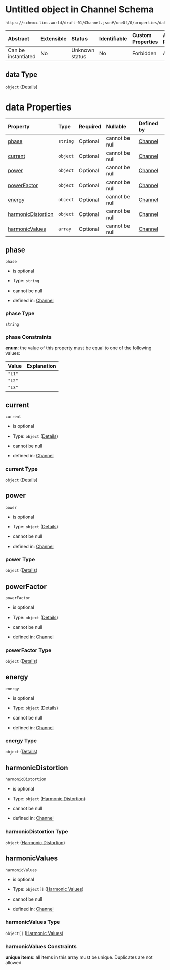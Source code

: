 # Untitled object in Channel Schema

```txt
https://schema.linc.world/draft-01/Channel.json#/oneOf/0/properties/data
```



| Abstract            | Extensible | Status         | Identifiable | Custom Properties | Additional Properties | Access Restrictions | Defined In                                           |
| :------------------ | :--------- | :------------- | :----------- | :---------------- | :-------------------- | :------------------ | :--------------------------------------------------- |
| Can be instantiated | No         | Unknown status | No           | Forbidden         | Allowed               | none                | [Channel.json*](Channel.json "open original schema") |

## data Type

`object` ([Details](channel-oneof-channel-with-current-transformer-properties-data.md))

# data Properties

| Property                                  | Type     | Required | Nullable       | Defined by                                                                                                                                                                                                           |
| :---------------------------------------- | :------- | :------- | :------------- | :------------------------------------------------------------------------------------------------------------------------------------------------------------------------------------------------------------------- |
| [phase](#phase)                           | `string` | Optional | cannot be null | [Channel](channel-oneof-channel-with-current-transformer-properties-data-properties-phase.md "https://schema.linc.world/draft-01/Channel.json#/oneOf/0/properties/data/properties/phase")                            |
| [current](#current)                       | `object` | Optional | cannot be null | [Channel](channel-oneof-channel-with-current-transformer-properties-data-properties-current.md "https://schema.linc.world/draft-01/Channel.json#/oneOf/0/properties/data/properties/current")                        |
| [power](#power)                           | `object` | Optional | cannot be null | [Channel](channel-oneof-channel-with-current-transformer-properties-data-properties-power.md "https://schema.linc.world/draft-01/Channel.json#/oneOf/0/properties/data/properties/power")                            |
| [powerFactor](#powerfactor)               | `object` | Optional | cannot be null | [Channel](channel-oneof-channel-with-current-transformer-properties-data-properties-powerfactor.md "https://schema.linc.world/draft-01/Channel.json#/oneOf/0/properties/data/properties/powerFactor")                |
| [energy](#energy)                         | `object` | Optional | cannot be null | [Channel](channel-oneof-channel-with-current-transformer-properties-data-properties-energy.md "https://schema.linc.world/draft-01/Channel.json#/oneOf/0/properties/data/properties/energy")                          |
| [harmonicDistortion](#harmonicdistortion) | `object` | Optional | cannot be null | [Channel](channel-oneof-channel-with-current-transformer-properties-data-properties-harmonic-distortion.md "https://schema.linc.world/draft-01/Channel.json#/oneOf/0/properties/data/properties/harmonicDistortion") |
| [harmonicValues](#harmonicvalues)         | `array`  | Optional | cannot be null | [Channel](channel-oneof-channel-with-current-transformer-properties-data-properties-harmonicvalues.md "https://schema.linc.world/draft-01/Channel.json#/oneOf/0/properties/data/properties/harmonicValues")          |

## phase



`phase`

*   is optional

*   Type: `string`

*   cannot be null

*   defined in: [Channel](channel-oneof-channel-with-current-transformer-properties-data-properties-phase.md "https://schema.linc.world/draft-01/Channel.json#/oneOf/0/properties/data/properties/phase")

### phase Type

`string`

### phase Constraints

**enum**: the value of this property must be equal to one of the following values:

| Value  | Explanation |
| :----- | :---------- |
| `"L1"` |             |
| `"L2"` |             |
| `"L3"` |             |

## current



`current`

*   is optional

*   Type: `object` ([Details](channel-oneof-channel-with-current-transformer-properties-data-properties-current.md))

*   cannot be null

*   defined in: [Channel](channel-oneof-channel-with-current-transformer-properties-data-properties-current.md "https://schema.linc.world/draft-01/Channel.json#/oneOf/0/properties/data/properties/current")

### current Type

`object` ([Details](channel-oneof-channel-with-current-transformer-properties-data-properties-current.md))

## power



`power`

*   is optional

*   Type: `object` ([Details](channel-oneof-channel-with-current-transformer-properties-data-properties-power.md))

*   cannot be null

*   defined in: [Channel](channel-oneof-channel-with-current-transformer-properties-data-properties-power.md "https://schema.linc.world/draft-01/Channel.json#/oneOf/0/properties/data/properties/power")

### power Type

`object` ([Details](channel-oneof-channel-with-current-transformer-properties-data-properties-power.md))

## powerFactor



`powerFactor`

*   is optional

*   Type: `object` ([Details](channel-oneof-channel-with-current-transformer-properties-data-properties-powerfactor.md))

*   cannot be null

*   defined in: [Channel](channel-oneof-channel-with-current-transformer-properties-data-properties-powerfactor.md "https://schema.linc.world/draft-01/Channel.json#/oneOf/0/properties/data/properties/powerFactor")

### powerFactor Type

`object` ([Details](channel-oneof-channel-with-current-transformer-properties-data-properties-powerfactor.md))

## energy



`energy`

*   is optional

*   Type: `object` ([Details](channel-oneof-channel-with-current-transformer-properties-data-properties-energy.md))

*   cannot be null

*   defined in: [Channel](channel-oneof-channel-with-current-transformer-properties-data-properties-energy.md "https://schema.linc.world/draft-01/Channel.json#/oneOf/0/properties/data/properties/energy")

### energy Type

`object` ([Details](channel-oneof-channel-with-current-transformer-properties-data-properties-energy.md))

## harmonicDistortion



`harmonicDistortion`

*   is optional

*   Type: `object` ([Harmonic Distortion](channel-oneof-channel-with-current-transformer-properties-data-properties-harmonic-distortion.md))

*   cannot be null

*   defined in: [Channel](channel-oneof-channel-with-current-transformer-properties-data-properties-harmonic-distortion.md "https://schema.linc.world/draft-01/Channel.json#/oneOf/0/properties/data/properties/harmonicDistortion")

### harmonicDistortion Type

`object` ([Harmonic Distortion](channel-oneof-channel-with-current-transformer-properties-data-properties-harmonic-distortion.md))

## harmonicValues



`harmonicValues`

*   is optional

*   Type: `object[]` ([Harmonic Values](channel-oneof-channel-with-current-transformer-properties-data-properties-harmonicvalues-harmonic-values.md))

*   cannot be null

*   defined in: [Channel](channel-oneof-channel-with-current-transformer-properties-data-properties-harmonicvalues.md "https://schema.linc.world/draft-01/Channel.json#/oneOf/0/properties/data/properties/harmonicValues")

### harmonicValues Type

`object[]` ([Harmonic Values](channel-oneof-channel-with-current-transformer-properties-data-properties-harmonicvalues-harmonic-values.md))

### harmonicValues Constraints

**unique items**: all items in this array must be unique. Duplicates are not allowed.
